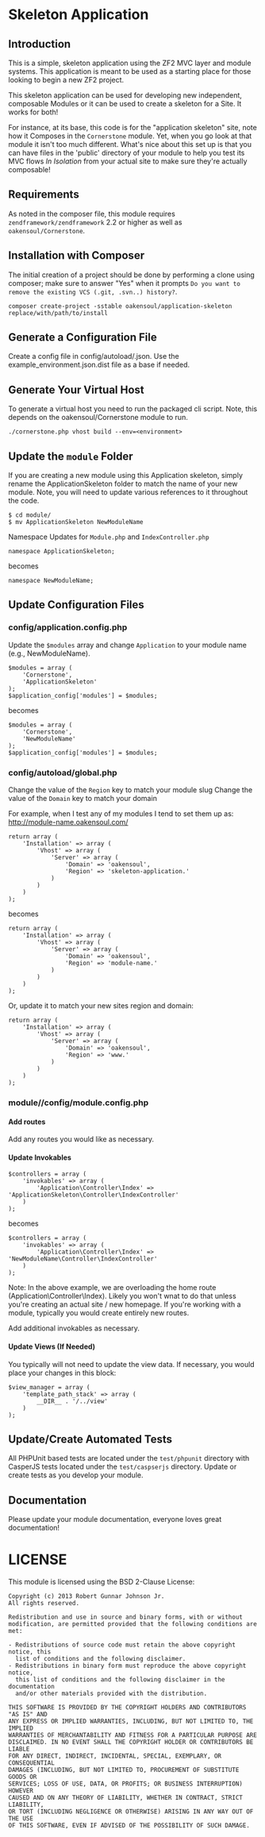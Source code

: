 Skeleton Application
===========================

Introduction
------------
This is a simple, skeleton application using the ZF2 MVC layer and module
systems. This application is meant to be used as a starting place for those
looking to begin a new ZF2 project.

This skeleton application can be used for developing new independent, composable
Modules or it can be used to create a skeleton for a Site. It works for both!

For instance, at its base, this code is for the "application skeleton" site, note
how it Composes in the `Cornerstone` module. Yet, when you go look at that module
it isn't too much different. What's nice about this set up is that you can have
files in the 'public' directory of your module to help you test its MVC flows
_In Isolation_ from your actual site to make sure they're actually composable!

Requirements
------------
As noted in the composer file, this module requires `zendframework/zendframework` 2.2 or higher as well as `oakensoul/Cornerstone`.

Installation with Composer
--------------------------
The initial creation of a project should be done by performing a clone using composer; make sure to answer "Yes" when it prompts `Do you want to remove the existing VCS (.git, .svn..) history?`.
```
composer create-project -sstable oakensoul/application-skeleton replace/with/path/to/install
```

Generate a Configuration File
------------------------------------------
Create a config file in config/autoload/<environment>.json. Use the example_environment.json.dist file as a base if needed.

Generate Your Virtual Host
--------------------------
To generate a virtual host you need to run the packaged cli script. Note, this depends on the oakensoul/Cornerstone module to run.
```
./cornerstone.php vhost build --env=<environment>
```

Update the `module` Folder
--------------------------
If you are creating a new module using this Application skeleton, simply rename the ApplicationSkeleton folder to match the
name of your new module. Note, you will need to update various references to it throughout the code.

```
$ cd module/
$ mv ApplicationSkeleton NewModuleName
```

Namespace Updates for `Module.php` and `IndexController.php`
```
namespace ApplicationSkeleton;
```

becomes

```
namespace NewModuleName;
```

Update Configuration Files
--------------------------
### config/application.config.php

Update the `$modules` array and change `Application` to your module name (e.g., NewModuleName).
```
$modules = array (
    'Cornerstone',
    'ApplicationSkeleton'
);
$application_config['modules'] = $modules;
```

becomes

```
$modules = array (
    'Cornerstone',
    'NewModuleName'
);
$application_config['modules'] = $modules;
```

### config/autoload/global.php
Change the value of the `Region` key to match your module slug
Change the value of the `Domain` key to match your domain

For example, when I test any of my modules I tend to set them up as:
  http://module-name.oakensoul.com/

```
return array (
    'Installation' => array (
        'Vhost' => array (
            'Server' => array (
                'Domain' => 'oakensoul',
                'Region' => 'skeleton-application.'
            )
        )
    )
);
```

becomes

```
return array (
    'Installation' => array (
        'Vhost' => array (
            'Server' => array (
                'Domain' => 'oakensoul',
                'Region' => 'module-name.'
            )
        )
    )
);
```

Or, update it to match your new sites region and domain:
```
return array (
    'Installation' => array (
        'Vhost' => array (
            'Server' => array (
                'Domain' => 'oakensoul',
                'Region' => 'www.'
            )
        )
    )
);
```

### module/<module name>/config/module.config.php
#### Add routes

Add any routes you would like as necessary.

#### Update Invokables
```
$controllers = array (
    'invokables' => array (
        'Application\Controller\Index' => 'ApplicationSkeleton\Controller\IndexController'
    )
);
```

becomes

```
$controllers = array (
    'invokables' => array (
        'Application\Controller\Index' => 'NewModuleName\Controller\IndexController'
    )
);
```

Note: In the above example, we are overloading the home route (Application\Controller\Index). Likely you won't
wnat to do that unless you're creating an actual site / new homepage. If you're working with a module, typically
you would create entirely new routes.

Add additional invokables as necessary.

#### Update Views (If Needed)
You typically will not need to update the view data. If necessary, you would place your changes in this block:
```
$view_manager = array (
    'template_path_stack' => array (
        __DIR__ . '/../view'
    )
);
```

Update/Create Automated Tests
-----------------------------
All PHPUnit based tests are located under the `test/phpunit` directory with CasperJS tests
located under the `test/caspserjs` directory. Update or create tests as you develop your module.

Documentation
-------------
Please update your module documentation, everyone loves great documentation!

LICENSE
=======

This module is licensed using the BSD 2-Clause License:

```
Copyright (c) 2013 Robert Gunnar Johnson Jr.
All rights reserved.

Redistribution and use in source and binary forms, with or without
modification, are permitted provided that the following conditions are met:

- Redistributions of source code must retain the above copyright notice, this
  list of conditions and the following disclaimer.
- Redistributions in binary form must reproduce the above copyright notice,
  this list of conditions and the following disclaimer in the documentation
  and/or other materials provided with the distribution.

THIS SOFTWARE IS PROVIDED BY THE COPYRIGHT HOLDERS AND CONTRIBUTORS "AS IS" AND
ANY EXPRESS OR IMPLIED WARRANTIES, INCLUDING, BUT NOT LIMITED TO, THE IMPLIED
WARRANTIES OF MERCHANTABILITY AND FITNESS FOR A PARTICULAR PURPOSE ARE
DISCLAIMED. IN NO EVENT SHALL THE COPYRIGHT HOLDER OR CONTRIBUTORS BE LIABLE
FOR ANY DIRECT, INDIRECT, INCIDENTAL, SPECIAL, EXEMPLARY, OR CONSEQUENTIAL
DAMAGES (INCLUDING, BUT NOT LIMITED TO, PROCUREMENT OF SUBSTITUTE GOODS OR
SERVICES; LOSS OF USE, DATA, OR PROFITS; OR BUSINESS INTERRUPTION) HOWEVER
CAUSED AND ON ANY THEORY OF LIABILITY, WHETHER IN CONTRACT, STRICT LIABILITY,
OR TORT (INCLUDING NEGLIGENCE OR OTHERWISE) ARISING IN ANY WAY OUT OF THE USE
OF THIS SOFTWARE, EVEN IF ADVISED OF THE POSSIBILITY OF SUCH DAMAGE.
```